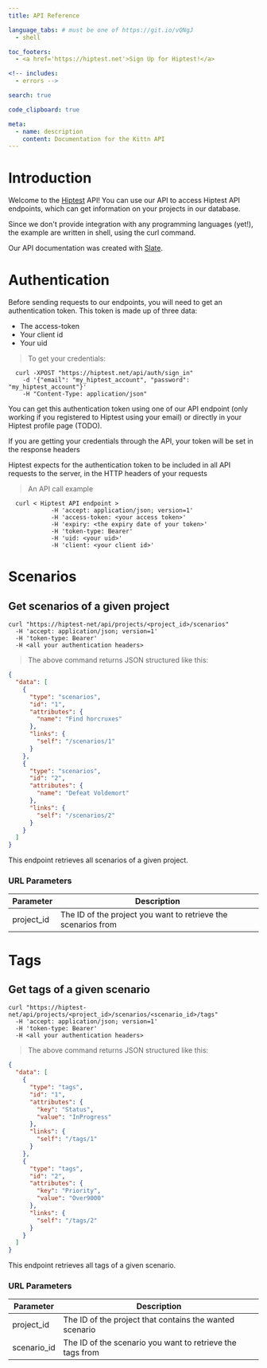 ```yaml
---
title: API Reference

language_tabs: # must be one of https://git.io/vQNgJ
  - shell

toc_footers:
  - <a href='https://hiptest.net'>Sign Up for Hiptest!</a>

<!-- includes:
  - errors -->

search: true

code_clipboard: true

meta:
  - name: description
    content: Documentation for the Kittn API
---
```


# Introduction

Welcome to the <a href="https://hiptest.net">Hiptest</a> API! You can use our API to access Hiptest API endpoints, which can get information on your projects in our database.

Since we don't provide integration with any programming languages (yet!), the example are written in shell, using the curl command.

Our API documentation was created with [Slate](https://github.com/slatedocs/slate).

# Authentication

Before sending requests to our endpoints, you will need to get an authentication token.
This token is made up of three data:

* The access-token
* Your client id
* Your uid

> To get your credentials:

```shell
  curl -XPOST "https://hiptest.net/api/auth/sign_in"
    -d '{"email": "my_hiptest_account", "password": "my_hiptest_account"}'
    -H "Content-Type: application/json"
```

You can get this authentication token using one of our API endpoint (only working if you registered to Hiptest using your email) or directly
in your Hiptest profile page (TODO).

<aside class="notice"> If you are getting your credentials through the API, your token will be set in the response headers</aside>

 Hiptest expects for the authentication token to be included in all API requests to the server, in the HTTP headers of your requests

> An API call example

```shell
  curl < Hiptest API endpoint >
            -H 'accept: application/json; version=1'
            -H 'access-token: <your access token>'
            -H 'expiry: <the expiry date of your token>'
            -H 'token-type: Bearer'
            -H 'uid: <your uid>'
            -H 'client: <your client id>'
```

# Scenarios

## Get scenarios of a given project

```shell
curl "https://hiptest-net/api/projects/<project_id>/scenarios"
  -H 'accept: application/json; version=1'
  -H 'token-type: Bearer'
  -H <all your authentication headers>
```

> The above command returns JSON structured like this:

```json
{
  "data": [
    {
      "type": "scenarios",
      "id": "1",
      "attributes": {
        "name": "Find horcruxes"
      },
      "links": {
        "self": "/scenarios/1"
      }
    },
    {
      "type": "scenarios",
      "id": "2",
      "attributes": {
        "name": "Defeat Voldemort"
      },
      "links": {
        "self": "/scenarios/2"
      }
    }
  ]
}
```

This endpoint retrieves all scenarios of a given project.

### URL Parameters

Parameter | Description
--------- | -----------
project_id | The ID of the project you want to retrieve the scenarios from



# Tags
## Get tags of a given scenario

```shell
curl "https://hiptest-net/api/projects/<project_id>/scenarios/<scenario_id>/tags"
  -H 'accept: application/json; version=1'
  -H 'token-type: Bearer'
  -H <all your authentication headers>
```

> The above command returns JSON structured like this:

```json
{
  "data": [
    {
      "type": "tags",
      "id": "1",
      "attributes": {
        "key": "Status",
        "value": "InProgress"
      },
      "links": {
        "self": "/tags/1"
      }
    },
    {
      "type": "tags",
      "id": "2",
      "attributes": {
        "key": "Priority",
        "value": "Over9000"
      },
      "links": {
        "self": "/tags/2"
      }
    }
  ]
}
```
This endpoint retrieves all tags of a given scenario.

### URL Parameters

Parameter | Description
--------- | -----------
project_id | The ID of the project that contains the wanted scenario
scenario_id | The ID of the scenario you want to retrieve the tags from
